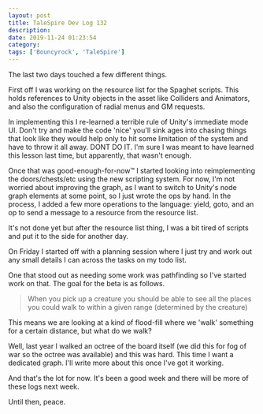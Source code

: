 ```yaml
---
layout: post
title: TaleSpire Dev Log 132
description:
date: 2019-11-24 01:23:54
category:
tags: ['Bouncyrock', 'TaleSpire']
---
```


The last two days touched a few different things.

First off I was working on the resource list for the Spaghet scripts. This holds references to Unity objects in the asset like Colliders and Animators, and also the configuration of radial menus and GM requests.

In implementing this I re-learned a terrible rule of Unity's immediate mode UI. Don't try and make the code 'nice' you'll sink ages into chasing things that look like they would help only to hit some limitation of the system and have to throw it all away. DONT DO IT. I'm sure I was meant to have learned this lesson last time, but apparently, that wasn't enough.

Once that was good-enough-for-now™ I started looking into reimplementing the doors/chests/etc using the new scripting system. For now, I'm not worried about improving the graph, as I want to switch to Unity's node graph elements at some point, so I just wrote the ops by hand. In the process, I added a few more operations to the language: yield, goto, and an op to send a message to a resource from the resource list.

It's not done yet but after the resource list thing, I was a bit tired of scripts and put it to the side for another day.

On Friday I started off with a planning session where I just try and work out any small details I can across the tasks on my todo list.

One that stood out as needing some work was pathfinding so I've started work on that. The goal for the beta is as follows.

> When you pick up a creature you should be able to see all the places you could walk to within a given range (determined by the creature)

This means we are looking at a kind of flood-fill where we 'walk' something for a certain distance, but what do we walk?

Well, last year I walked an octree of the board itself (we did this for fog of war so the octree was available) and this was hard. This time I want a dedicated graph. I'll write more about this once I've got it working.

And that's the lot for now. It's been a good week and there will be more of these logs next week.

Until then, peace.
